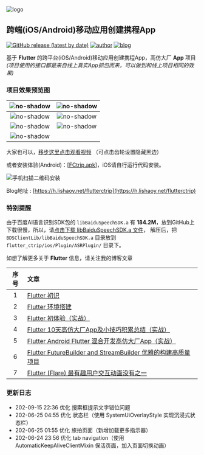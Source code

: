 ![logo](https://cdn.lishaoy.net/flutterCtrip/iOS-andorid.png)

## 跨端(iOS/Android)移动应用创建携程App

[![GitHub release (latest by date)](https://img.shields.io/github/v/release/persilee/flutter_ctrip?color=brightgreen)](https://github.com/persilee/flutter_ctrip/releases) [![author](https://img.shields.io/badge/author-persilee-orange.svg)](https://github.com/persilee) [![blog](https://img.shields.io/badge/blog-lishaoy.net-blue.svg)](https://h.lishaoy.net)

基于 **Flutter** 的跨平台(iOS/Android)移动应用创建携程App，高仿大厂 **App** 项目 *(项目使用的接口都是来自线上真实App抓包而来，可以做到和线上项目相同的效果)*

### 项目效果预览图

|![no-shadow](https://cdn.lishaoy.net/flutterCtrip/appBar.gif "appBar" )|![no-shadow](https://cdn.lishaoy.net/flutterCtrip/searchBar.gif "searchBar" )|
|:---:|:---:|
|![no-shadow](https://cdn.lishaoy.net/flutterCtrip/speak.gif "speak" )|![no-shadow](https://cdn.lishaoy.net/flutterCtrip/banner.gif "banner" )|
|![no-shadow](https://cdn.lishaoy.net/flutterCtrip/destination.gif "destination" )|![no-shadow](https://cdn.lishaoy.net/flutterCtrip/destination-search.gif "destination" )|
|![no-shadow](https://cdn.lishaoy.net/flutterCtrip/travel-search.gif "travel-search" )||

大家也可以，[移步这里点击观看视频](https://www.bilibili.com/video/BV16p4y1Q71f/) （可点击齿轮设置隐藏黑边）

或者安装体验(Android)：[[FCtrip.apk](https://github.com/persilee/flutter_ctrip/releases/download/V1.0.0-beta.1/app-release.apk)]，iOS请自行运行代码安装。

![手机扫描二维码安装](https://www.pgyer.com/app/qrcode/HqqH "手机扫描二维码安装")

Blog地址 : [https://h.lishaoy.net/flutterctrip](https://h.lishaoy.net/flutterctrip)

### 特别提醒

由于百度AI语言识别SDK包的 `libBaiduSpeechSDK.a` 有 **184.2M**，放到GitHub上下载很慢，所以，请[点击下载 libBaiduSpeechSDK.a 文件](https://ai.baidu.com/download?sdkId=32)，
解压后，把 `BDSClientLib/libBaiduSpeechSDK.a` 目录放到 `flutter_ctrip/ios/Plugin/ASRPlugin/` 目录下。

如想了解更多关于 **Flutter** 信息，请关注我的博客文章

| 序号  |                              文章                               |
|:----:|:--------------------------------------------------------------  |
|   1  | [Flutter 初识](https://h.lishaoy.net/beautifulFlutter.html)      |
|   2  | [Flutter 环境搭建](https://h.lishaoy.net/flutterInstall.html)     |
|   3  | [Flutter 初体验（实战）](https://h.lishaoy.net/fristFlutter.html) |
|   4  | [Flutter 10天高仿大厂App及小技巧积累总结（实战）](https://h.lishaoy.net/flutterctrip) |
|   5  | [Flutter Android Flutter 混合开发高仿大厂App（实战）](https://h.lishaoy.net/androidctrip) |
|   6  | [Flutter FutureBuilder and StreamBuilder 优雅的构建高质量项目](https://h.lishaoy.net/futruebuilder-streambuilder) |
|   7  | [Flutter (Flare) 最有趣用户交互动画没有之一](https://h.lishaoy.net/flutter-flare) |

### 更新日志

- 202-09-15 22:36 优化 搜索框提示文字错位问题
- 202-06-25 04:55 优化 状态栏（使用 SystemUiOverlayStyle 实现沉浸式状态栏）
- 202-06-25 01:55 优化 旅拍页面（新增加载更多指示器）
- 202-06-24 23:56 优化 tab navigation（使用 AutomaticKeepAliveClientMixin 保活页面，加入页面切换动画）


